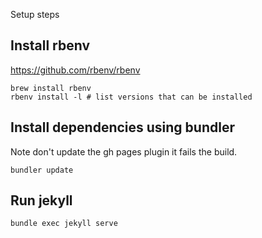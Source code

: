 Setup steps
## Install rbenv
https://github.com/rbenv/rbenv

```
brew install rbenv
rbenv install -l # list versions that can be installed
```

## Install dependencies using bundler
Note don't update the gh pages plugin it fails the build.
```
bundler update
```

## Run jekyll

```
bundle exec jekyll serve
```